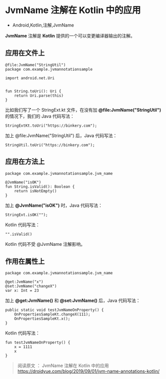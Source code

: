 # JvmName 注解在 Kotlin 中的应用
- Android,Kotlin,注解,JvmName

**JvmName** 注解是 **Kotlin** 提供的一个可以变更编译器输出的注解。

## 应用在文件上

    @file:JvmName("StringUtil")
    package com.example.jvmannotationsample

    import android.net.Uri


    fun String.toUri(): Uri {
        return Uri.parse(this)
    }
    
比如我们写了一个 StringExt.kt 文件，在没有加 **@file:JvmName("StringUtil")** 的情况下，我们的 Java 代码写法：

    StringExtKt.toUri("https://binkery.com");
    
加上 @file:JvmName("StringUtil") 后，Java 代码写法：

    StringUtil.toUri("https://binkery.com");
    
    
## 应用在方法上

    package com.example.jvmannotationsample.jvm_name

    @JvmName("isOK")
    fun String.isValid(): Boolean {
        return isNotEmpty()
    }
    
加上 **@JvmName("isOK")** 时，Java 代码写法：

    StringExt.isOK("");

Kotlin 代码写法：

    "".isValid()

Kotlin 代码不受 @JvmName 注解影响。
    
## 作用在属性上

    package com.example.jvmannotationsample.jvm_name

    @get:JvmName("x")
    @set:JvmName("changeX")
    var x: Int = 23
    
加上 **@get:JvmName()** 和 **@set:JvmName()** 后，Java 代码写法：

    public static void testJvmNameOnProperty() {
        OnPropertiesSampleKt.changeX(111);
        OnPropertiesSampleKt.x();
    }
    
Kotlin 代码写法：
    
    fun testJvmNameOnProperty() {
        x = 1111
        x
    }

> 阅读原文 ： JvmName 注解在 Kotlin 中的应用
> https://droidyue.com/blog/2019/09/01/jvm-name-annotations-kotlin/
